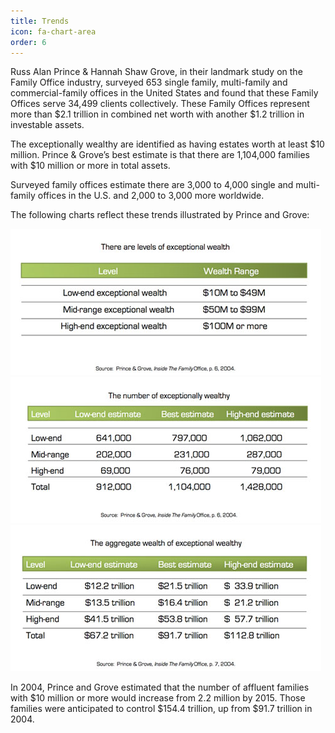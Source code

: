 ```yaml
---
title: Trends
icon: fa-chart-area
order: 6
---
```


Russ Alan Prince & Hannah Shaw Grove, in their landmark study on the Family Office industry, surveyed 653 single family, multi-family and commercial-family offices in the United States and found that these Family Offices serve 34,499 clients collectively.  These Family Offices represent more than $2.1 trillion in combined net worth with another $1.2 trillion in investable assets.

The exceptionally wealthy are identified as having estates worth at least $10 million.  Prince & Grove’s best estimate is that there are 1,104,000 families with $10 million or more in total assets.

Surveyed family offices estimate there are 3,000 to 4,000 single and multi-family offices in the U.S. and 2,000 to 3,000 more worldwide.

The following charts reflect these trends illustrated by Prince and Grove:

<img src='/assets/images/page5_image1.png' class="img-responsive ">
<img src='/assets/images/page5_image2.png' class="img-responsive ">
<img src='/assets/images/page5_image3.png' class="img-responsive ">

In 2004, Prince and Grove estimated that the number of affluent families with $10 million or more would increase from 2.2 million by 2015. Those families were anticipated to control $154.4 trillion, up from $91.7 trillion in 2004.
